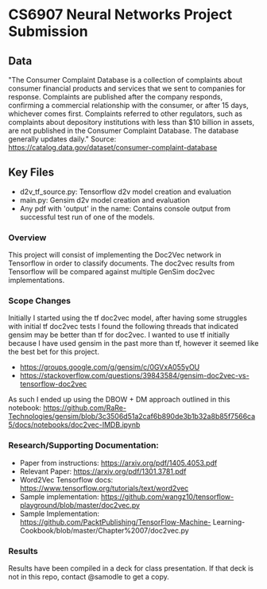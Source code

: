 # CS6907 Neural Networks Project Submission

## Data
"The Consumer Complaint Database is a collection of complaints about consumer financial products and services that we sent to companies for response. Complaints are published after the company responds, confirming a commercial relationship with the consumer, or after 15 days, whichever comes first. Complaints referred to other regulators, such as complaints about depository institutions with less than $10 billion in assets, are not published in the Consumer Complaint Database. The database generally updates daily."
Source: https://catalog.data.gov/dataset/consumer-complaint-database

## Key Files
- d2v_tf_source.py: Tensorflow d2v model creation and evaluation
- main.py: Gensim d2v model creation and evaluation
- Any pdf with 'output' in the name: Contains console output from successful test run of one of the models.

### Overview

This project will consist of implementing the Doc2Vec network in Tensorflow in order to classify documents.
The doc2vec results from Tensorflow will be compared against multiple GenSim doc2vec implementations.

 
### Scope Changes

Initially I started using the tf doc2vec model, after having some struggles with initial tf doc2vec tests I found the following threads that indicated gensim may be better than tf for doc2vec.  I wanted to use tf initially because I have used gensim in the past more than tf, however it seemed like the best bet for this project.
- https://groups.google.com/g/gensim/c/0GVxA055yOU
- https://stackoverflow.com/questions/39843584/gensim-doc2vec-vs-tensorflow-doc2vec

As such I ended up using the DBOW + DM approach outlined in this notebook: https://github.com/RaRe-Technologies/gensim/blob/3c3506d51a2caf6b890de3b1b32a8b85f7566ca5/docs/notebooks/doc2vec-IMDB.ipynb


### Research/Supporting Documentation:
- Paper from instructions: https://arxiv.org/pdf/1405.4053.pdf
- Relevant Paper: https://arxiv.org/pdf/1301.3781.pdf
- Word2Vec Tensorflow docs: https://www.tensorflow.org/tutorials/text/word2vec
- Sample implementation:
https://github.com/wangz10/tensorflow-playground/blob/master/doc2vec.py
- Sample Implementation: https://github.com/PacktPublishing/TensorFlow-Machine-
Learning-Cookbook/blob/master/Chapter%2007/doc2vec.py

### Results
Results have been compiled in a deck for class presentation.  If that deck is not in this repo, contact @samodle to get a copy.